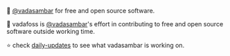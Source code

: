 :penguin: [@vadasambar](https://github.com/vadasambar) for free and open source software.

:memo: vadafoss is [@vadasambar](https://github.com/vadasambar)'s effort in contributing to free and open source software outside working time.

:star: check [daily-updates](https://github.com/vadafoss/daily-updates) to see what vadasambar is working on.
